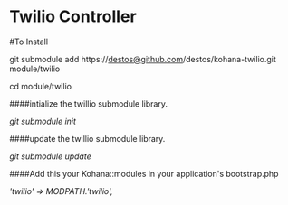 Twilio Controller
=================

#To Install

git submodule add https://destos@github.com/destos/kohana-twilio.git module/twilio

cd module/twilio

####intialize the twillio submodule library.

*git submodule init*

####update the twillio submodule library.

*git submodule update*

####Add this your Kohana::modules in your application's bootstrap.php

*'twilio'			=> MODPATH.'twilio',*